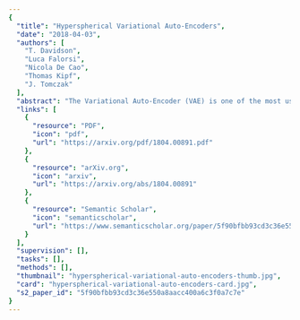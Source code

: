 ```yaml
---
{
  "title": "Hyperspherical Variational Auto-Encoders",
  "date": "2018-04-03",
  "authors": [
    "T. Davidson",
    "Luca Falorsi",
    "Nicola De Cao",
    "Thomas Kipf",
    "J. Tomczak"
  ],
  "abstract": "The Variational Auto-Encoder (VAE) is one of the most used unsupervised machine learning models. But although the default choice of a Gaussian distribution for both the prior and posterior represents a mathematically convenient distribution often leading to competitive results, we show that this parameterization fails to model data with a latent hyperspherical structure. To address this issue we propose using a von Mises-Fisher (vMF) distribution instead, leading to a hyperspherical latent space. Through a series of experiments we show how such a hyperspherical VAE, or $\\mathcal{S}$-VAE, is more suitable for capturing data with a hyperspherical latent structure, while outperforming a normal, $\\mathcal{N}$-VAE, in low dimensions on other data types.",
  "links": [
    {
      "resource": "PDF",
      "icon": "pdf",
      "url": "https://arxiv.org/pdf/1804.00891.pdf"
    },
    {
      "resource": "arXiv.org",
      "icon": "arxiv",
      "url": "https://arxiv.org/abs/1804.00891"
    },
    {
      "resource": "Semantic Scholar",
      "icon": "semanticscholar",
      "url": "https://www.semanticscholar.org/paper/5f90bfbb93cd3c36e550a8aacc400a6c3f0a7c7e"
    }
  ],
  "supervision": [],
  "tasks": [],
  "methods": [],
  "thumbnail": "hyperspherical-variational-auto-encoders-thumb.jpg",
  "card": "hyperspherical-variational-auto-encoders-card.jpg",
  "s2_paper_id": "5f90bfbb93cd3c36e550a8aacc400a6c3f0a7c7e"
}
---
```


